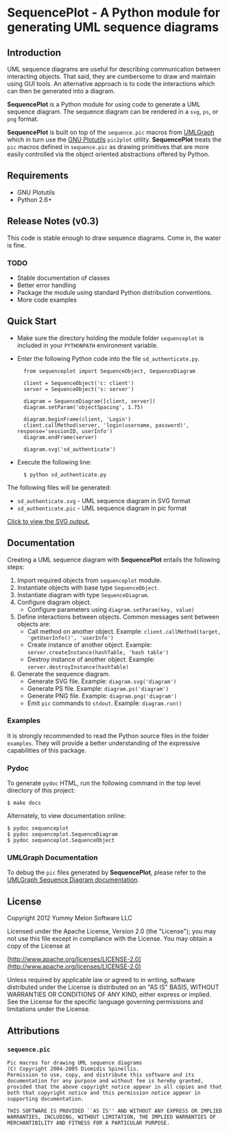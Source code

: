 # SequencePlot - A Python module for generating UML sequence diagrams

## Introduction

UML sequence diagrams are useful for describing communication between interacting objects. That said, they are cumbersome to draw and maintain using GUI tools. An alternative approach is to code the interactions which can then be generated into a diagram.

**SequencePlot** is a Python module for using code to generate a UML sequence diagram. The sequence diagram can be rendered in a `svg`, `ps`, or `png` format.

**SequencePlot** is built on top of the `sequence.pic` macros from [UMLGraph](http://umlgraph.org) which in turn use the [GNU Plotutils](http://www.gnu.org/software/plotutils/plotutils.html) `pic2plot` utility. **SequencePlot** treats the `pic` macros defined in `sequence.pic` as drawing primitives that are more easily controlled via the  object oriented abstractions offered by Python.

## Requirements

* GNU Plotutils
* Python 2.6+

## Release Notes (v0.3)

This code is stable enough to draw sequence diagrams. Come in, the water is fine.

### TODO

* Stable documentation of classes
* Better error handling
* Package the module using standard Python distribution conventions.
* More code examples

## Quick Start

* Make sure the directory holding the module folder `sequenceplot` is included in your `PYTHONPATH` environment variable.

* Enter the following Python code into the file `sd_authenticate.py`.
        
        from sequenceplot import SequenceObject, SequenceDiagram

        client = SequenceObject('c: client')
        server = SequenceObject('s: server')

        diagram = SequenceDiagram([client, server])
        diagram.setParam('objectSpacing', 1.75)

        diagram.beginFrame(client, 'Login')
        client.callMethod(server, 'login(username, password)', response='sessionID, userInfo')
        diagram.endFrame(server)

        diagram.svg('sd_authenticate')

* Execute the following line:

        $ python sd_authenticate.py
	
The following files will be generated:

* `sd_authenticate.svg` - UML sequence diagram in SVG format
* `sd_authenticate.pic` - UML sequence diagram in pic format

[Click to view the SVG output.](http://yms.dyndns.biz/~cchoi/images/authentication.svg)



## Documentation

Creating a UML sequence diagram with **SequencePlot** entails the following steps:

1. Import required objects from `sequenceplot` module.
2. Instantiate objects with base type `SequenceObject`.
3. Instantiate diagram with type `SequenceDiagram`.
4. Configure diagram object.
    * Configure parameters using `diagram.setParam(key, value)`
5. Define interactions between objects. Common messages sent between objects are:
    * Call method on another object. Example: `client.callMethod(target, 'getUserInfo()', 'userInfo')`
    * Create instance of another object. Example: `server.createInstance(hashTable, 'hash table')`
    * Destroy instance of another object. Example: `server.destroyInstance(hashTable)`
6. Generate the sequence diagram.
    * Generate SVG file. Example: `diagram.svg('diagram')`
    * Generate PS file. Example: `diagram.ps('diagram')`    
    * Generate PNG file. Example: `diagram.png('diagram')`
    * Emit `pic` commands to `stdout`. Example: `diagram.run()`

### Examples

It is strongly recommended to read the Python source files in the folder `examples`. They will provide a better understanding of the expressive capabilities of this package.

    
### Pydoc

To generate `pydoc` HTML, run the following command in the top level directory of this project:

    $ make docs
    
Alternately, to view documentation online:

    $ pydoc sequenceplot
    $ pydoc sequenceplot.SequenceDiagram
    $ pydoc sequenceplot.SequenceObject
    
    
### UMLGraph Documentation

To debug the `pic` files generated by **SequencePlot**, please refer to the [UMLGraph Sequence Diagram documentation](http://umlgraph.org/doc/seq-intro.html).

    
## License

Copyright 2012 Yummy Melon Software LLC

Licensed under the Apache License, Version 2.0 (the "License");
you may not use this file except in compliance with the License.
You may obtain a copy of the License at

[http://www.apache.org/licenses/LICENSE-2.0](http://www.apache.org/licenses/LICENSE-2.0)

Unless required by applicable law or agreed to in writing, software
distributed under the License is distributed on an "AS IS" BASIS,
WITHOUT WARRANTIES OR CONDITIONS OF ANY KIND, either express or implied.
See the License for the specific language governing permissions and
limitations under the License.


## Attributions

### `sequence.pic`

    Pic macros for drawing UML sequence diagrams
    (C) Copyright 2004-2005 Diomidis Spinellis.
    Permission to use, copy, and distribute this software and its
    documentation for any purpose and without fee is hereby granted,
    provided that the above copyright notice appear in all copies and that
    both that copyright notice and this permission notice appear in
    supporting documentation.

    THIS SOFTWARE IS PROVIDED ``AS IS'' AND WITHOUT ANY EXPRESS OR IMPLIED
    WARRANTIES, INCLUDING, WITHOUT LIMITATION, THE IMPLIED WARRANTIES OF
    MERCHANTIBILITY AND FITNESS FOR A PARTICULAR PURPOSE.

